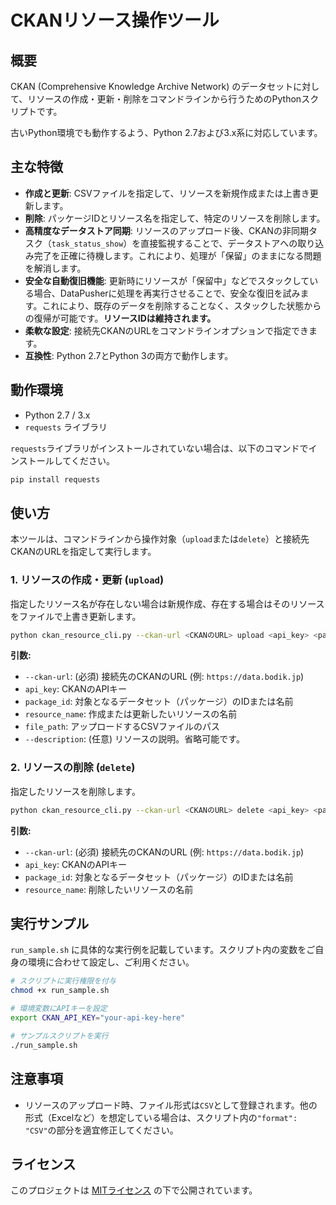 # CKANリソース操作ツール

## 概要

CKAN (Comprehensive Knowledge Archive Network) のデータセットに対して、リソースの作成・更新・削除をコマンドラインから行うためのPythonスクリプトです。

古いPython環境でも動作するよう、Python 2.7および3.x系に対応しています。

## 主な特徴

- **作成と更新**: CSVファイルを指定して、リソースを新規作成または上書き更新します。
- **削除**: パッケージIDとリソース名を指定して、特定のリソースを削除します。
- **高精度なデータストア同期**: リソースのアップロード後、CKANの非同期タスク（`task_status_show`）を直接監視することで、データストアへの取り込み完了を正確に待機します。これにより、処理が「保留」のままになる問題を解消します。
- **安全な自動復旧機能**: 更新時にリソースが「保留中」などでスタックしている場合、DataPusherに処理を再実行させることで、安全な復旧を試みます。これにより、既存のデータを削除することなく、スタックした状態からの復帰が可能です。**リソースIDは維持されます。**
- **柔軟な設定**: 接続先CKANのURLをコマンドラインオプションで指定できます。
- **互換性**: Python 2.7とPython 3の両方で動作します。

## 動作環境

- Python 2.7 / 3.x
- `requests` ライブラリ

`requests`ライブラリがインストールされていない場合は、以下のコマンドでインストールしてください。
```bash
pip install requests
```

## 使い方

本ツールは、コマンドラインから操作対象（`upload`または`delete`）と接続先CKANのURLを指定して実行します。

### 1. リソースの作成・更新 (`upload`)

指定したリソース名が存在しない場合は新規作成、存在する場合はそのリソースをファイルで上書き更新します。

```bash
python ckan_resource_cli.py --ckan-url <CKANのURL> upload <api_key> <package_id> <resource_name> <file_path> [--description <説明>]
```

**引数:**
- `--ckan-url`: (必須) 接続先のCKANのURL (例: `https://data.bodik.jp`)
- `api_key`: CKANのAPIキー
- `package_id`: 対象となるデータセット（パッケージ）のIDまたは名前
- `resource_name`: 作成または更新したいリソースの名前
- `file_path`: アップロードするCSVファイルのパス
- `--description`: (任意) リソースの説明。省略可能です。

### 2. リソースの削除 (`delete`)

指定したリソースを削除します。

```bash
python ckan_resource_cli.py --ckan-url <CKANのURL> delete <api_key> <package_id> <resource_name>
```

**引数:**
- `--ckan-url`: (必須) 接続先のCKANのURL (例: `https://data.bodik.jp`)
- `api_key`: CKANのAPIキー
- `package_id`: 対象となるデータセット（パッケージ）のIDまたは名前
- `resource_name`: 削除したいリソースの名前

## 実行サンプル

`run_sample.sh` に具体的な実行例を記載しています。スクリプト内の変数をご自身の環境に合わせて設定し、ご利用ください。

```bash
# スクリプトに実行権限を付与
chmod +x run_sample.sh

# 環境変数にAPIキーを設定
export CKAN_API_KEY="your-api-key-here"

# サンプルスクリプトを実行
./run_sample.sh
```

## 注意事項

- リソースのアップロード時、ファイル形式は`CSV`として登録されます。他の形式（Excelなど）を想定している場合は、スクリプト内の`"format": "CSV"`の部分を適宜修正してください。

## ライセンス

このプロジェクトは [MITライセンス](LICENSE) の下で公開されています。
